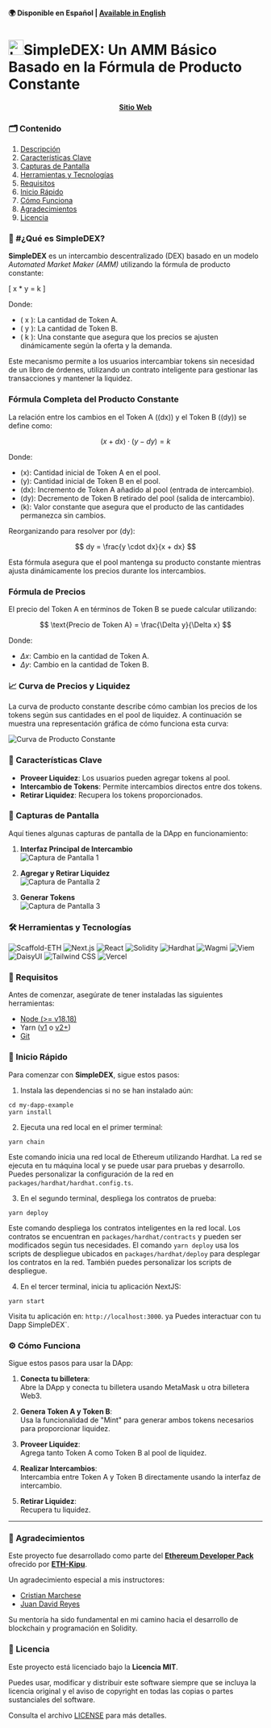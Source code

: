 **🌍 Disponible en Español | [Available in English](README.md)**

# <img src="./packages/nextjs/public/logo2.png" alt="Logo" height="30">SimpleDEX: Un AMM Básico Basado en la Fórmula de Producto Constante

<h4 align="center">
   <a href="https://marioparodi.vercel.app/">Sitio Web</a>
</h4>

### 🗂️ Contenido

1. [Descripción](#-qué-es-simpledex)
2. [Características Clave](#-características-clave)
3. [Capturas de Pantalla](#-capturas-de-pantalla)
4. [Herramientas y Tecnologías](#️-herramientas-y-tecnologías)
5. [Requisitos](#-requisitos)
6. [Inicio Rápido](#-inicio-rápido)
7. [Cómo Funciona](#️-cómo-funciona)
8. [Agradecimientos](#-agradecimientos)
9. [Licencia](#-licencia)

### 📖 #¿Qué es SimpleDEX? 

**SimpleDEX** es un intercambio descentralizado (DEX) basado en un modelo *Automated Market Maker (AMM)* utilizando la fórmula de producto constante: 

\[ 
x * y = k 
\]

Donde:
- \( x \): La cantidad de Token A.
- \( y \): La cantidad de Token B.
- \( k \): Una constante que asegura que los precios se ajusten dinámicamente según la oferta y la demanda.

Este mecanismo permite a los usuarios intercambiar tokens sin necesidad de un libro de órdenes, utilizando un contrato inteligente para gestionar las transacciones y mantener la liquidez.

### Fórmula Completa del Producto Constante

La relación entre los cambios en el Token A (\(dx\)) y el Token B (\(dy\)) se define como:

$$
(x + dx) \cdot (y - dy) = k
$$

Donde:
- \(x\): Cantidad inicial de Token A en el pool.
- \(y\): Cantidad inicial de Token B en el pool.
- \(dx\): Incremento de Token A añadido al pool (entrada de intercambio).
- \(dy\): Decremento de Token B retirado del pool (salida de intercambio).
- \(k\): Valor constante que asegura que el producto de las cantidades permanezca sin cambios.

Reorganizando para resolver por \(dy\):

$$
dy = \frac{y \cdot dx}{x + dx}
$$

Esta fórmula asegura que el pool mantenga su producto constante mientras ajusta dinámicamente los precios durante los intercambios.

### Fórmula de Precios

El precio del Token A en términos de Token B se puede calcular utilizando:

$$
\text{Precio de Token A} = \frac{\Delta y}{\Delta x}
$$

Donde:
- $\Delta x$: Cambio en la cantidad de Token A.
- $\Delta y$: Cambio en la cantidad de Token B.

### 📈 Curva de Precios y Liquidez

La curva de producto constante describe cómo cambian los precios de los tokens según sus cantidades en el pool de liquidez. A continuación se muestra una representación gráfica de cómo funciona esta curva:

![Curva de Producto Constante](./packages/nextjs/public/images/Curve%20amm-es.png)

### 📌 Características Clave 

- **Proveer Liquidez**: Los usuarios pueden agregar tokens al pool.
- **Intercambio de Tokens**: Permite intercambios directos entre dos tokens.
- **Retirar Liquidez**: Recupera los tokens proporcionados.

### 📸 Capturas de Pantalla 

Aquí tienes algunas capturas de pantalla de la DApp en funcionamiento:

1. **Interfaz Principal de Intercambio**  
   ![Captura de Pantalla 1](./packages/nextjs/public/images/Main%20Interface%20Swap.jpg)

2. **Agregar y Retirar Liquidez**  
   ![Captura de Pantalla 2](./packages/nextjs/public/images/Add%20and%20remove%20Liquidity.jpg)

3. **Generar Tokens**  
   ![Captura de Pantalla 3](./packages/nextjs/public/images/Mint%20Tokens.jpg)

### 🛠️ Herramientas y Tecnologías 

![Scaffold-ETH](https://img.shields.io/badge/Scaffold--ETH-gray?style=plastic&logo=ethereum) ![Next.js](https://img.shields.io/badge/Next.js-black?style=plastic&logo=next.js) ![React](https://img.shields.io/badge/React-blue?style=plastic&logo=react) ![Solidity](https://img.shields.io/badge/Solidity-darkblue?style=plastic&logo=solidity) ![Hardhat](https://img.shields.io/badge/Hardhat-lightgray?style=plastic&logo=ethereum) ![Wagmi](https://img.shields.io/badge/Wagmi-orange?style=plastic&logo=react) ![Viem](https://img.shields.io/badge/Viem-purple?style=plastic&logo=ethereum) ![DaisyUI](https://img.shields.io/badge/DaisyUI-green?style=plastic&logo=tailwindcss) ![Tailwind CSS](https://img.shields.io/badge/Tailwind%20CSS-cyan?style=plastic&logo=tailwindcss) ![Vercel](https://img.shields.io/badge/Vercel-000000?style=plastic&logo=vercel&logoColor=white)



### 📝 Requisitos

Antes de comenzar, asegúrate de tener instaladas las siguientes herramientas:

- [Node (>= v18.18)](https://nodejs.org/en/download/)
- Yarn ([v1](https://classic.yarnpkg.com/en/docs/install/) o [v2+](https://yarnpkg.com/getting-started/install))
- [Git](https://git-scm.com/downloads)

### 🚀 Inicio Rápido 

Para comenzar con **SimpleDEX**, sigue estos pasos:

1. Instala las dependencias si no se han instalado aún:

```
cd my-dapp-example
yarn install
```

2. Ejecuta una red local en el primer terminal:

```
yarn chain
```

Este comando inicia una red local de Ethereum utilizando Hardhat. La red se ejecuta en tu máquina local y se puede usar para pruebas y desarrollo. Puedes personalizar la configuración de la red en `packages/hardhat/hardhat.config.ts`.

3. En el segundo terminal, despliega los contratos de prueba:

```
yarn deploy
```

Este comando despliega los contratos inteligentes en la red local. Los contratos se encuentran en `packages/hardhat/contracts` y pueden ser modificados según tus necesidades. El comando `yarn deploy` usa los scripts de despliegue ubicados en `packages/hardhat/deploy` para desplegar los contratos en la red. También puedes personalizar los scripts de despliegue.

4. En el tercer terminal, inicia tu aplicación NextJS:


```
yarn start
```

Visita tu aplicación en: `http://localhost:3000`. ya Puedes interactuar con tu Dapp SimpleDEX`.

### ⚙️ Cómo Funciona 

Sigue estos pasos para usar la DApp:

1. **Conecta tu billetera**:  
   Abre la DApp y conecta tu billetera usando MetaMask u otra billetera Web3.

2. **Genera Token A y Token B**:  
   Usa la funcionalidad de "Mint" para generar ambos tokens necesarios para proporcionar liquidez.

3. **Proveer Liquidez**:  
   Agrega tanto Token A como Token B al pool de liquidez.

4. **Realizar Intercambios**:  
   Intercambia entre Token A y Token B directamente usando la interfaz de intercambio.

5. **Retirar Liquidez**:  
   Recupera tu liquidez.

---
### 🙏 Agradecimientos 

Este proyecto fue desarrollado como parte del **[Ethereum Developer Pack](https://www.ethkipu.org/es#edp)** ofrecido por **[ETH-Kipu](https://www.ethkipu.org/es)**. 

Un agradecimiento especial a mis instructores:
- [Cristian Marchese](https://www.linkedin.com/in/cristian-marchese-576034148/?originalSubdomain=ar)
- [Juan David Reyes](https://www.linkedin.com/in/jdreyespaez/)

Su mentoría ha sido fundamental en mi camino hacia el desarrollo de blockchain y programación en Solidity.

### 📝 Licencia 

Este proyecto está licenciado bajo la **Licencia MIT**. 

Puedes usar, modificar y distribuir este software siempre que se incluya la licencia original y el aviso de copyright en todas las copias o partes sustanciales del software.

Consulta el archivo [LICENSE](./LICENCE) para más detalles.